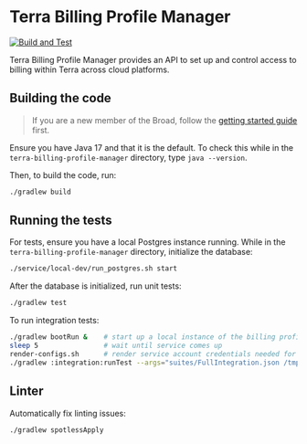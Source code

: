 # Terra Billing Profile Manager

[![Build and Test](https://github.com/DataBiosphere/terra-billing-profile-manager/actions/workflows/build-and-test.yml/badge.svg?branch=main)](https://github.com/DataBiosphere/terra-billing-profile-manager/actions/workflows/build-and-test.yml)

Terra Billing Profile Manager provides an API to set up and control access to billing
within Terra across cloud platforms.

## Building the code

> If you are a new member of the Broad, follow the [getting started guide](docs/getting-started.md)
first.

Ensure you have Java 17 and that it is the default. To check this while in the
`terra-billing-profile-manager` directory, type `java --version`.

Then, to build the code, run:

```sh
./gradlew build
```

## Running the tests

For tests, ensure you have a local Postgres instance running. While in the
`terra-billing-profile-manager` directory, initialize the database:

```sh
./service/local-dev/run_postgres.sh start
```

After the database is initialized, run unit tests:
```sh
./gradlew test
```

To run integration tests:
```sh
./gradlew bootRun &    # start up a local instance of the billing profile manager service
sleep 5                # wait until service comes up
render-configs.sh      # render service account credentials needed for tests
./gradlew :integration:runTest --args="suites/FullIntegration.json /tmp/test"
```

## Linter
Automatically fix linting issues:
```
./gradlew spotlessApply
```
